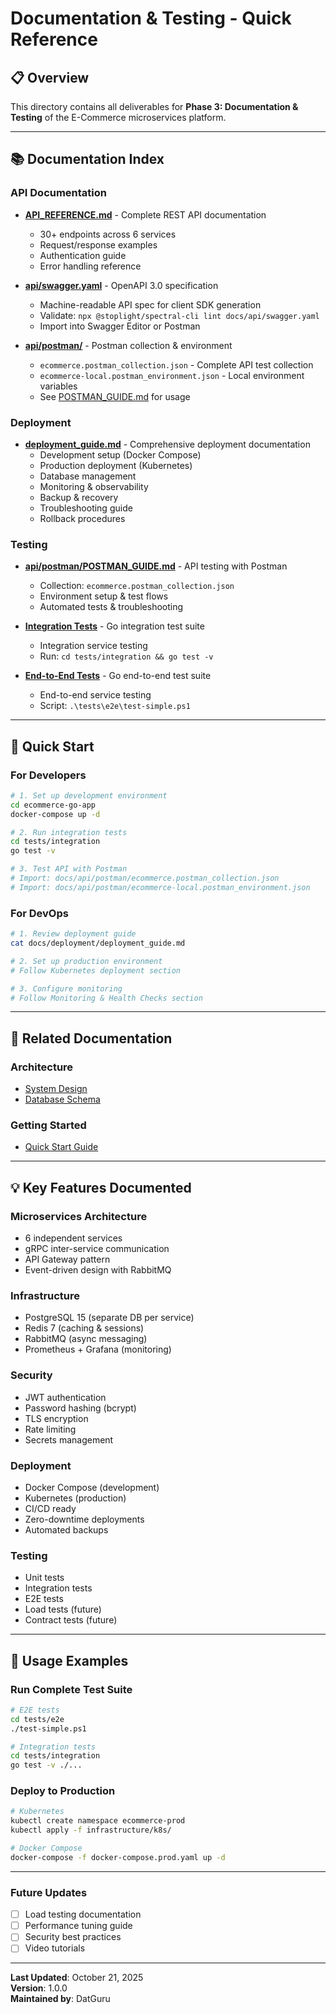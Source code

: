 # Documentation & Testing - Quick Reference

## 📋 Overview

This directory contains all deliverables for **Phase 3: Documentation & Testing** of the E-Commerce microservices platform.

---

## 📚 Documentation Index

### API Documentation
- **[API_REFERENCE.md](./api/API_REFERENCE.md)** - Complete REST API documentation
  - 30+ endpoints across 6 services
  - Request/response examples
  - Authentication guide
  - Error handling reference

- **[api/swagger.yaml](./api/swagger.yaml)** - OpenAPI 3.0 specification
  - Machine-readable API spec for client SDK generation
  - Validate: `npx @stoplight/spectral-cli lint docs/api/swagger.yaml`
  - Import into Swagger Editor or Postman

- **[api/postman/](./api/postman/)** - Postman collection & environment
  - `ecommerce.postman_collection.json` - Complete API test collection
  - `ecommerce-local.postman_environment.json` - Local environment variables
  - See [POSTMAN_GUIDE.md](./api/postman/POSTMAN_GUIDE.md) for usage

### Deployment
- **[deployment_guide.md](./deployment/deployment_guide.md)** - Comprehensive deployment documentation
  - Development setup (Docker Compose)
  - Production deployment (Kubernetes)
  - Database management
  - Monitoring & observability
  - Backup & recovery
  - Troubleshooting guide
  - Rollback procedures

### Testing
- **[api/postman/POSTMAN_GUIDE.md](./api/postman/POSTMAN_GUIDE.md)** - API testing with Postman
  - Collection: `ecommerce.postman_collection.json`
  - Environment setup & test flows
  - Automated tests & troubleshooting

- **[Integration Tests](../tests/integration/)** - Go integration test suite
  - Integration service testing
  - Run: `cd tests/integration && go test -v`

- **[End-to-End Tests](../tests/e2e/)** - Go end-to-end test suite
  - End-to-end service testing
  - Script: `.\tests\e2e\test-simple.ps1`

---

## 🚀 Quick Start

### For Developers

```bash
# 1. Set up development environment
cd ecommerce-go-app
docker-compose up -d

# 2. Run integration tests
cd tests/integration
go test -v

# 3. Test API with Postman
# Import: docs/api/postman/ecommerce.postman_collection.json
# Import: docs/api/postman/ecommerce-local.postman_environment.json
```

### For DevOps

```bash
# 1. Review deployment guide
cat docs/deployment/deployment_guide.md

# 2. Set up production environment
# Follow Kubernetes deployment section

# 3. Configure monitoring
# Follow Monitoring & Health Checks section
```

---

## 🔗 Related Documentation

### Architecture
- [System Design](./architecture/system_design.md)
- [Database Schema](./architecture/database_schema.md)

### Getting Started
- [Quick Start Guide](../QUICK_START.md)

---

## 💡 Key Features Documented

### Microservices Architecture
- 6 independent services
- gRPC inter-service communication
- API Gateway pattern
- Event-driven design with RabbitMQ

### Infrastructure
- PostgreSQL 15 (separate DB per service)
- Redis 7 (caching & sessions)
- RabbitMQ (async messaging)
- Prometheus + Grafana (monitoring)

### Security
- JWT authentication
- Password hashing (bcrypt)
- TLS encryption
- Rate limiting
- Secrets management

### Deployment
- Docker Compose (development)
- Kubernetes (production)
- CI/CD ready
- Zero-downtime deployments
- Automated backups

### Testing
- Unit tests
- Integration tests
- E2E tests
- Load tests (future)
- Contract tests (future)

---

## 🎯 Usage Examples

### Run Complete Test Suite

```bash
# E2E tests
cd tests/e2e
./test-simple.ps1

# Integration tests
cd tests/integration
go test -v ./...

```

### Deploy to Production

```bash
# Kubernetes
kubectl create namespace ecommerce-prod
kubectl apply -f infrastructure/k8s/

# Docker Compose
docker-compose -f docker-compose.prod.yaml up -d
```

---

### Future Updates
- [ ] Load testing documentation
- [ ] Performance tuning guide
- [ ] Security best practices
- [ ] Video tutorials

---


**Last Updated**: October 21, 2025  
**Version**: 1.0.0  
**Maintained by**: DatGuru
